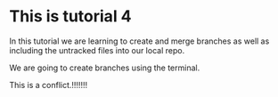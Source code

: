 # This is tutorial 4

In this tutorial we are learning to create and merge branches as well as including the untracked files into our local repo.

We are going to create branches using the terminal.

This is a conflict.!!!!!!!
